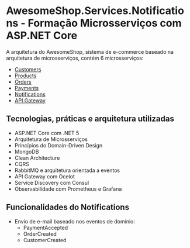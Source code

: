 # AwesomeShop.Services.Notifications - Formação Microsserviços com ASP.NET Core

A arquitetura do AwesomeShop, sistema de e-commerce baseado na arquitetura de microsserviços, contém 6 microsserviços:
- [Customers](https://github.com/viiparente/AwesomeShop.Services.Customers)
- [Products](https://github.com/viiparente/AwesomeShop.Services.Products) 
- [Orders](https://github.com/viiparente/AwesomeShop.Services.Orders)
- [Payments](https://github.com/viiparente/AwesomeShop.Services.Payments)
- [Notifications](https://github.com/viiparente/AwesomeShop.Services.Notifications)
- [API Gateway](https://github.com/viiparente/AwesomeShop.Services.ApiGateway)

## Tecnologias, práticas e arquitetura utilizadas
- ASP.NET Core com .NET 5
- Arquitetura de Microsserviços
- Princípios do Domain-Driven Design
- MongoDB
- Clean Architecture
- CQRS
- RabbitMQ e arquitetura orientada a eventos
- API Gateway com Ocelot 
- Service Discovery com Consul
- Observabilidade com Prometheus e Grafana

## Funcionalidades do Notifications
- Envio de e-mail baseado nos eventos de domínio:
    - PaymentAccepted
    - OrderCreated
    - CustomerCreated
